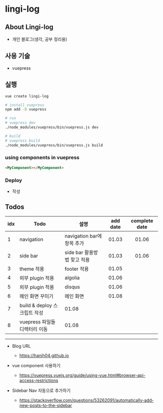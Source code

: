 # lingi-log

## About Lingi-log
* 개인 블로그(생각, 공부 정리용)

## 사용 기술
* vuepress

## 실행
```bash
vue create lingi-log

# install vuepress
npm add -D vuepress

# run
# vuepress dev
./node_modules/vuepress/bin/vuepress.js dev

# build
# vuepress build
./node_modules/vuepress/bin/vuepress.js build
```

### using components in vuepress
```md
<MyComponent></MyComponent>
```

### Deploy
* 작성

## Todos
idx|Todo|설명|add date|complete date
-|-|-|:-:|:-:
1|navigation|navigation bar에 항목 추가|01.03|01.06
2|side bar|side bar 활용방법 찾고 적용|01.03|01.06
3|theme 적용|footer 적용|01.05|
4|외부 plugin 적용|algolia|01.06
5|외부 plugin 적용|disqus|01.06
6|메인 화면 꾸미기|메인 화면|01.08|
7|build & deploy 스크립트 작성|01.08|
8|vuepress 파일들 디렉터리 이동|01.08|

---
* Blog URL
    * https://hanjh04.github.io

* vue component 사용하기 
    * https://vuepress.vuejs.org/guide/using-vue.html#browser-api-access-restrictions

* Sidebar Nav 자동으로 추가하기
    * https://stackoverflow.com/questions/53262091/automatically-add-new-posts-to-the-sidebar